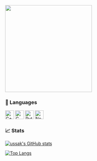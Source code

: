 <img src="https://github.com/ussaka/ussaka/blob/main/obi.gif" width="280">

### :wrench: Languages
<img src="https://img.shields.io/badge/C++-282C34?logo=c%2B%2B" alt="C++ logo" title="C++" height="28" />  <img src="https://img.shields.io/badge/C-282C34?logo=c" alt="C logo" title="C" height="28" />  <img src="https://img.shields.io/badge/Python-282C34?logo=python" alt="Python logo" title="Python" height="28" />  <img src="https://img.shields.io/badge/Node.Js-282C34?logo=node.js" alt="Node.js logo" title="Node.js" height="28" />

### :chart_with_upwards_trend: Stats
<!--Stats Card-->
[![ussak's GitHub stats](https://github-readme-stats.vercel.app/api/?username=ussaka&count_private=true&theme=transparent&showicons=true)]()
<!--Top Languages Card-->
[![Top Langs](https://github-readme-stats.vercel.app/api/top-langs/?username=ussaka&layout=compact&theme=transparent&count_private=true)]()
